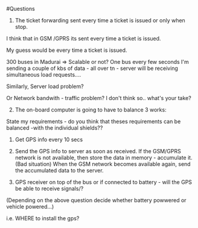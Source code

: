 #Questions

1. The ticket forwarding sent every time a ticket is issued or only when stop.

I think that in GSM /GPRS its sent every time a ticket is issued.

My guess would be every time a ticket is issued.

300 buses in Madurai => Scalable or not? One bus every few seconds I'm sending a couple of kbs of data - all over tn - server will be receiving simultaneous load requests....

Similarly, Server load problem?

Or Network bandwith - traffic  problem? I don't think so.. what's your take?

2. The on-board computer is going to have to balance 3 works:

State my requirements - do you think that theses requirements can be balanced -with the individual shields??

1. Get GPS info every 10 secs
2. Send the GPS info to server as soon as received. If the GSM/GPRS network is not available, then store the data in memory - accumulate it. (Bad situation) When the GSM network becomes available again, send the accumulated data to the server.

3. GPS receiver on top of the bus or if connected to battery - will the GPS be able to receive signals/?

(Depending on the above question decide whether battery powwered or vehicle powered...)

i.e. WHERE to install the gps?
